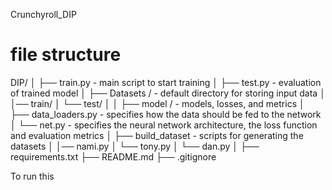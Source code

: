 Crunchyroll_DIP

# file structure
DIP/
│
├── train.py - main script to start training
│
├── test.py - evaluation of trained model
│
├── Datasets / - default directory for storing input data
│   │── train/
│   └── test/
│
│
├── model / - models, losses, and metrics
│   ├── data_loaders.py - specifies how the data should be fed to the network
│   └── net.py - specifies the neural network architecture, the loss function and evaluation metrics
│
├── build_dataset - scripts for generating the datasets
│   │── nami.py
│   └── tony.py
│   └── dan.py
│
├── requirements.txt
├── README.md
├── .gitignore

To run this

